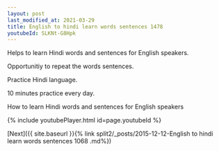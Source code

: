 ```yaml
---
layout: post
last_modified_at: 2021-03-29
title: English to hindi learn words sentences 1478 
youtubeId: SLKNt-G8Hpk
---
```

 
 
Helps to learn Hindi words and sentences for English speakers.

Opportunitiy to repeat the words sentences. 

Practice Hindi language. 
 
10 minutes practice every day. 
 
How to learn Hindi words and sentences for English speakers 
 
{% include youtubePlayer.html id=page.youtubeId %}
 
 
[Next]({{ site.baseurl }}{% link  split2/_posts/2015-12-12-English to hindi learn words sentences 1068 .md%})
 
